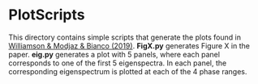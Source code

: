 # PlotScripts

This directory contains simple scripts that generate the plots found in [Williamson & Modjaz & Bianco (2019)](https://arxiv.org/abs/1903.06815). <b>FigX.py</b> generates Figure X in the paper. <b>eig.py</b> generates a plot with 5 panels, where each panel corresponds to one of the first 5 eigenspectra. In each panel, the corresponding eigenspectrum is plotted at each of the 4 phase ranges.
